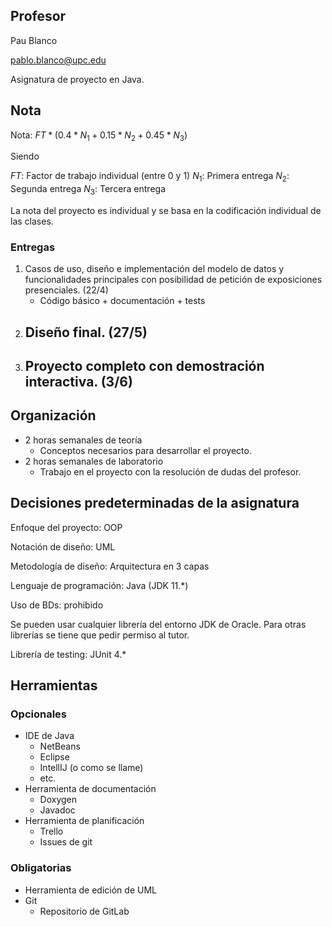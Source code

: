 ## Profesor

Pau Blanco

pablo.blanco@upc.edu

Asignatura de proyecto en Java.

## Nota

Nota: $FT * (0.4 * N_1 + 0.15 * N_2 + 0.45*N_3)$

Siendo

$FT$: Factor de trabajo individual (entre 0 y 1)
$N_1$: Primera entrega
$N_2$: Segunda entrega
$N_3$: Tercera entrega

La nota del proyecto es individual y se basa en la codificación individual de las clases.

### Entregas

1. Casos de uso, diseño e implementación del modelo de datos y funcionalidades principales con posibilidad de petición de exposiciones presenciales. (22/4)
	- Código básico + documentación + tests
2. Diseño final. (27/5)
	- 
3. Proyecto completo con demostración interactiva. (3/6)
	- 

## Organización

- 2 horas semanales de teoría
	- Conceptos necesarios para desarrollar el proyecto.
- 2 horas semanales de laboratorio
	- Trabajo en el proyecto con la resolución de dudas del profesor.

## Decisiones predeterminadas de la asignatura

Enfoque del proyecto: OOP

Notación de diseño: UML

Metodología de diseño: Arquitectura en 3 capas

Lenguaje de programación: Java (JDK 11.$*$)

Uso de BDs: prohibido

Se pueden usar cualquier librería del entorno JDK de Oracle. Para otras librerías se tiene que pedir permiso al tutor.

Librería de testing: JUnit 4.$*$

## Herramientas

### Opcionales

- IDE de Java
	- NetBeans
	- Eclipse
	- IntellIJ (o como se llame)
	- etc.
- Herramienta de documentación
	- Doxygen
	- Javadoc
- Herramienta de planificación
	- Trello
	- Issues de git
### Obligatorias

- Herramienta de edición de UML
- Git
	- Repositorio de GitLab